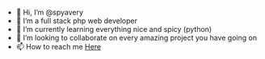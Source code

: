 - 👋 Hi, I’m @spyavery
- 👀 I’m a full stack php web developer
- 🌱 I’m currently learning everything nice and spicy (python)
- 💞️ I’m looking to collaborate on every amazing project you have going on
- 📫 How to reach me <a href="https://emmanuel-iyogun.webflow.io">Here</a>

<!---
spyavery/spyavery is a ✨ special ✨ repository because its `README.md` (this file) appears on your GitHub profile.
You can click the Preview link to take a look at your changes.
--->
